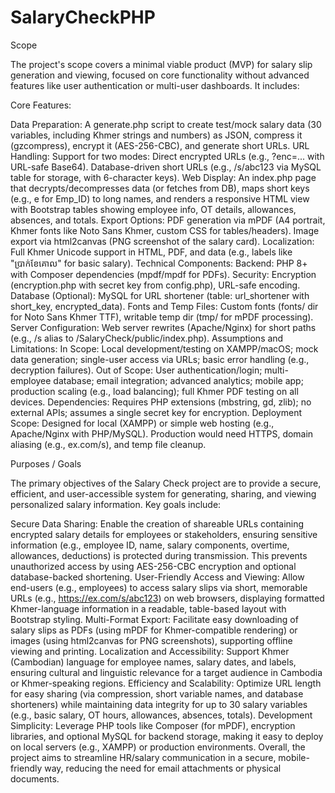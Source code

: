 # SalaryCheckPHP

Scope

The project's scope covers a minimal viable product (MVP) for salary slip generation and viewing, focused on core functionality without advanced features like user authentication or multi-user dashboards. It includes:

Core Features:

Data Preparation: A generate.php script to create test/mock salary data (30 variables, including Khmer strings and numbers) as JSON, compress it (gzcompress), encrypt it (AES-256-CBC), and generate short URLs.
URL Handling: Support for two modes:
Direct encrypted URLs (e.g., ?enc=... with URL-safe Base64).
Database-driven short URLs (e.g., /s/abc123 via MySQL table for storage, with 6-character keys).
Web Display: An index.php page that decrypts/decompresses data (or fetches from DB), maps short keys (e.g., e for Emp_ID) to long names, and renders a responsive HTML view with Bootstrap tables showing employee info, OT details, allowances, absences, and totals.
Export Options:
PDF generation via mPDF (A4 portrait, Khmer fonts like Noto Sans Khmer, custom CSS for tables/headers).
Image export via html2canvas (PNG screenshot of the salary card).
Localization: Full Khmer Unicode support in HTML, PDF, and data (e.g., labels like "ប្រាក់ខែគោល" for basic salary).
Technical Components:
Backend: PHP 8+ with Composer dependencies (mpdf/mpdf for PDFs).
Security: Encryption (encryption.php with secret key from config.php), URL-safe encoding.
Database (Optional): MySQL for URL shortener (table: url_shortener with short_key, encrypted_data).
Fonts and Temp Files: Custom fonts (fonts/ dir for Noto Sans Khmer TTF), writable temp dir (tmp/ for mPDF processing).
Server Configuration: Web server rewrites (Apache/Nginx) for short paths (e.g., /s alias to /SalaryCheck/public/index.php).
Assumptions and Limitations:
In Scope: Local development/testing on XAMPP/macOS; mock data generation; single-user access via URLs; basic error handling (e.g., decryption failures).
Out of Scope: User authentication/login; multi-employee database; email integration; advanced analytics; mobile app; production scaling (e.g., load balancing); full Khmer PDF testing on all devices.
Dependencies: Requires PHP extensions (mbstring, gd, zlib); no external APIs; assumes a single secret key for encryption.
Deployment Scope: Designed for local (XAMPP) or simple web hosting (e.g., Apache/Nginx with PHP/MySQL). Production would need HTTPS, domain aliasing (e.g., ex.com/s), and temp file cleanup.



Purposes / Goals

The primary objectives of the Salary Check project are to provide a secure, efficient, and user-accessible system for generating, sharing, and viewing personalized salary information. Key goals include:

Secure Data Sharing: Enable the creation of shareable URLs containing encrypted salary details for employees or stakeholders, ensuring sensitive information (e.g., employee ID, name, salary components, overtime, allowances, deductions) is protected during transmission. This prevents unauthorized access by using AES-256-CBC encryption and optional database-backed shortening.
User-Friendly Access and Viewing: Allow end-users (e.g., employees) to access salary slips via short, memorable URLs (e.g., https://ex.com/s/abc123) on web browsers, displaying formatted Khmer-language information in a readable, table-based layout with Bootstrap styling.
Multi-Format Export: Facilitate easy downloading of salary slips as PDFs (using mPDF for Khmer-compatible rendering) or images (using html2canvas for PNG screenshots), supporting offline viewing and printing.
Localization and Accessibility: Support Khmer (Cambodian) language for employee names, salary dates, and labels, ensuring cultural and linguistic relevance for a target audience in Cambodia or Khmer-speaking regions.
Efficiency and Scalability: Optimize URL length for easy sharing (via compression, short variable names, and database shorteners) while maintaining data integrity for up to 30 salary variables (e.g., basic salary, OT hours, allowances, absences, totals).
Development Simplicity: Leverage PHP tools like Composer (for mPDF), encryption libraries, and optional MySQL for backend storage, making it easy to deploy on local servers (e.g., XAMPP) or production environments.
Overall, the project aims to streamline HR/salary communication in a secure, mobile-friendly way, reducing the need for email attachments or physical documents.